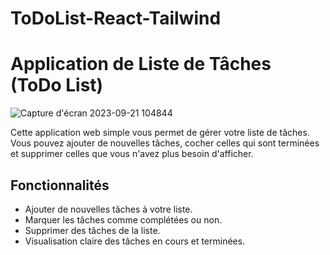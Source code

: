 # ToDoList-React-Tailwind

# Application de Liste de Tâches (ToDo List)

![Capture d'écran 2023-09-21 104844](https://github.com/is8722/ToDoList-React-Tailwind/assets/128477426/611f9e31-6492-4088-93ae-47300fd26a7c)


Cette application web simple vous permet de gérer votre liste de tâches. Vous pouvez ajouter de nouvelles tâches, cocher celles qui sont terminées et supprimer celles que vous n'avez plus besoin d'afficher.

## Fonctionnalités

- Ajouter de nouvelles tâches à votre liste.
- Marquer les tâches comme complétées ou non.
- Supprimer des tâches de la liste.
- Visualisation claire des tâches en cours et terminées.


